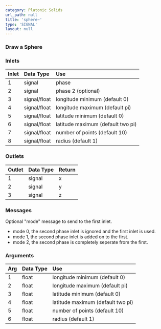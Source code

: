 ```yaml
---
category: Platonic Solids
url_path: null
title: 'sphere~'
type: 'SIGNAL'
layout: null
---
```


### Draw a Sphere

### Inlets

| Inlet | Data Type    | Use                               |
|:------|:-------------|:----------------------------------|
| 1     | signal       | phase                             |
| 2     | signal       | phase 2 (optional)                |
| 3     | signal/float | longitude minimum (default 0)     |
| 4     | signal/float | longitude maximum (default pi)    |
| 5     | signal/float | latitude minimum (default 0)      |
| 6     | signal/float | latitude maximum (default two pi) |
| 7     | signal/float | number of points (default 10)     |
| 8     | signal/float | radius (default 1)                |

### Outlets

| Outlet | Data Type | Return |
|:-------|:----------|:-------|
| 1      | signal    | x      |
| 2      | signal    | y      |
| 3      | signal    | z      |

### Messages

Optional "mode" message to send to the first inlet.

- mode 0, the second phase inlet is ignored and the first inlet is used.
- mode 1, the second phase inlet is added on to the first.
- mode 2, the second phase is completely seperate from the first.

### Arguments

| Arg | Data Type | Use                               |
|:----|:----------|:----------------------------------|
| 1   | float     | longitude minimum (default 0)     |
| 2   | float     | longitude maximum (default pi)    |
| 3   | float     | latitude minimum (default 0)      |
| 4   | float     | latitude maximum (default two pi) |
| 5   | float     | number of points (default 10)     |
| 6   | float     | radius (default 1)                |
